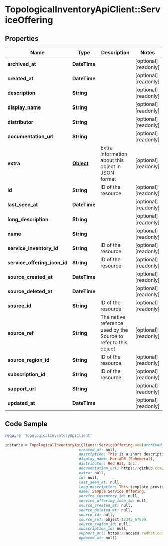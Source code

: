 # TopologicalInventoryApiClient::ServiceOffering

## Properties

Name | Type | Description | Notes
------------ | ------------- | ------------- | -------------
**archived_at** | **DateTime** |  | [optional] [readonly] 
**created_at** | **DateTime** |  | [optional] [readonly] 
**description** | **String** |  | [optional] [readonly] 
**display_name** | **String** |  | [optional] [readonly] 
**distributor** | **String** |  | [optional] [readonly] 
**documentation_url** | **String** |  | [optional] [readonly] 
**extra** | [**Object**](.md) | Extra information about this object in JSON format | [optional] [readonly] 
**id** | **String** | ID of the resource | [optional] [readonly] 
**last_seen_at** | **DateTime** |  | [optional] [readonly] 
**long_description** | **String** |  | [optional] [readonly] 
**name** | **String** |  | [optional] [readonly] 
**service_inventory_id** | **String** | ID of the resource | [optional] [readonly] 
**service_offering_icon_id** | **String** | ID of the resource | [optional] [readonly] 
**source_created_at** | **DateTime** |  | [optional] [readonly] 
**source_deleted_at** | **DateTime** |  | [optional] [readonly] 
**source_id** | **String** | ID of the resource | [optional] [readonly] 
**source_ref** | **String** | The native reference used by the Source to refer to this object | [optional] [readonly] 
**source_region_id** | **String** | ID of the resource | [optional] [readonly] 
**subscription_id** | **String** | ID of the resource | [optional] [readonly] 
**support_url** | **String** |  | [optional] [readonly] 
**updated_at** | **DateTime** |  | [optional] [readonly] 

## Code Sample

```ruby
require 'TopologicalInventoryApiClient'

instance = TopologicalInventoryApiClient::ServiceOffering.new(archived_at: null,
                                 created_at: null,
                                 description: This is a short description,
                                 display_name: MariaDB (Ephemeral),
                                 distributor: Red Hat, Inc.,
                                 documentation_url: https://github.com/sclorg/mariadb-container/blob/master/10.2/root/usr/share/container-scripts/mysql/README.md,
                                 extra: null,
                                 id: null,
                                 last_seen_at: null,
                                 long_description: This template provides a standalone MariaDB server with a database created...,
                                 name: Sample Service Offering,
                                 service_inventory_id: null,
                                 service_offering_icon_id: null,
                                 source_created_at: null,
                                 source_deleted_at: null,
                                 source_id: null,
                                 source_ref: object-12345_67890,
                                 source_region_id: null,
                                 subscription_id: null,
                                 support_url: https://access.redhat.com,
                                 updated_at: null)
```


